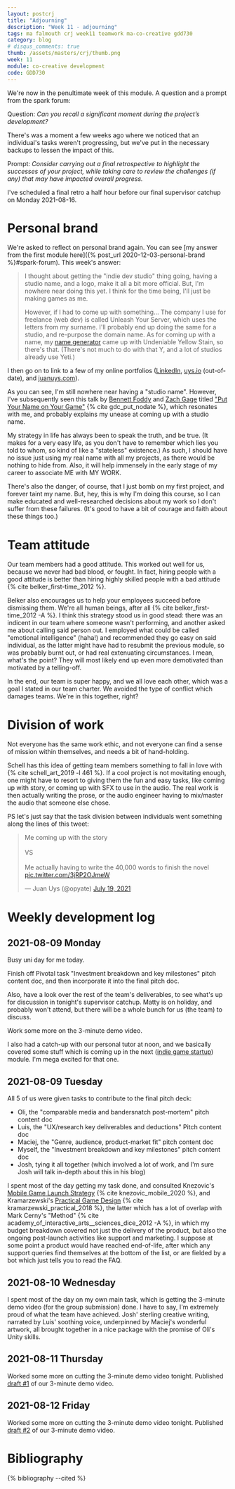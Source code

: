 ```yaml
---
layout: postcrj
title: "Adjourning"
description: "Week 11 - adjourning"
tags: ma falmouth crj week11 teamwork ma-co-creative gdd730
category: blog
# disqus_comments: true
thumb: /assets/masters/crj/thumb.png
week: 11
module: co-creative development
code: GDD730
---
```


We're now in the penultimate week of this module. A question and a prompt from the spark forum:

Question: *Can you recall a significant moment during the project’s development?*

There's was a moment a few weeks ago where we noticed that an individual's tasks weren't progressing, but we've put in the necessary backups to lessen the impact of this.

Prompt: *Consider carrying out a final retrospective to highlight the successes of your project, while taking care to review the challenges (if any) that may have impacted overall progress.*

I've scheduled a final retro a half hour before our final supervisor catchup on Monday 2021-08-16.

# Personal brand

We're asked to reflect on personal brand again. You can see [my answer from the first module here]({% post_url 2020-12-03-personal-brand %}#spark-forum). This week's answer:

> I thought about getting the "indie dev studio" thing going, having a studio name, and a logo, make it all a bit more official. But, I'm nowhere near doing this yet. I think for the time being, I'll just be making games as me.
>
> However, if I had to come up with something... The company I use for freelance (web dev) is called Unleash Your Server, which uses the letters from my surname. I'll probably end up doing the same for a studio, and re-purpose the domain name. As for coming up with a name, my [name generator](https://juanuys.com/phrasegen/) came up with Undeniable Yellow Stain, so there's that. (There's not much to do with that Y, and a lot of studios already use Yeti.)

I then go on to link to a few of my online portfolios ([LinkedIn](https://www.linkedin.com/in/juan-m-uys/), [uys.io](https://uys.io/) (out-of-date), and [juanuys.com](https://juanuys.com/)).

As you can see, I'm still nowhere near having a "studio name". However, I've subsequently seen this talk by [Bennett Foddy](http://www.foddy.net/) and [Zach Gage](http://www.stfj.net/) titled ["Put Your Name on Your Game"](https://www.youtube.com/watch?v=N4UFC0y1tY0) {% cite gdc_put_nodate %}, which resonates with me, and probably explains my unease at coming up with a studio name.

My strategy in life has always been to speak the truth, and be true. (It makes for a very easy life, as you don't have to remember which lies you told to whom, so kind of like a "stateless" existence.) As such, I should have no issue just using my real name with all my projects, as there would be nothing to hide from. Also, it will help immensely in the early stage of my career to associate ME with MY WORK.

There's also the danger, of course, that I just bomb on my first project, and forever taint my name. But, hey, this is why I'm doing this course, so I can make educated and well-researched decisions about my work so I don't suffer from these failures. (It's good to have a bit of courage and faith about these things too.)

# Team attitude

Our team members had a good attitude. This worked out well for us, because we never had bad blood, or fought. In fact, hiring people with a good attitude is better than hiring highly skilled people with a bad attitude {% cite belker_first-time_2012 %}.

Belker also encourages us to help your employees succeed before dismissing them. We're all human beings, after all {% cite belker_first-time_2012 -A %}. I think this strategy stood us in good stead: there was an indicent in our team where someone wasn't performing, and another asked me about calling said person out. I employed what could be called "emotional intelligence" (haha!) and recommended they go easy on said individual, as the latter might have had to resubmit the previous module, so was probably burnt out, or had real extenuating circumstances. I mean, what's the point? They will most likely end up even more demotivated than motivated by a telling-off.

In the end, our team is super happy, and we all love each other, which was a goal I stated in our team charter. We avoided the type of conflict which damages teams. We're in this together, right?

# Division of work

Not everyone has the same work ethic, and not everyone can find a sense of mission within themselves, and needs a bit of hand-holding.

Schell has this idea of getting team members something to fall in love with {% cite schell_art_2019 -l 461 %}. If a cool project is not movitating enough, one might have to resort to giving them the fun and easy tasks, like coming up with story, or coming up with SFX to use in the audio.
The real work is then actually writing the prose, or the audio engineer having to mix/master the audio that someone else chose.

PS let's just say that the task division between individuals went something along the lines of this tweet:

<blockquote class="twitter-tweet"><p lang="en" dir="ltr">Me coming up with the story<br><br>VS<br><br>Me actually having to write the 40,000 words to finish the novel <a href="https://t.co/3jRP2OJmeW">pic.twitter.com/3jRP2OJmeW</a></p>&mdash; Juan Uys (@opyate) <a href="https://twitter.com/opyate/status/1417238080113856515?ref_src=twsrc%5Etfw">July 19, 2021</a></blockquote> <script async src="https://platform.twitter.com/widgets.js" charset="utf-8"></script> 

# Weekly development log

## 2021-08-09 Monday

Busy uni day for me today.

Finish off Pivotal task "Investment breakdown and key milestones" pitch content doc, and then incorporate it into the final pitch doc.

Also, have a look over the rest of the team's deliverables, to see what's up for discussion in tonight's supervisor catchup. Matty is on holiday, and probably won't attend, but there will be a whole bunch for us (the team) to discuss.

Work some more on the 3-minute demo video.

I also had a catch-up with our personal tutor at noon, and we basically covered some stuff which is coming up in the next ([indie game startup](https://falmouth.akarisoftware.com/index.cfm/page/module/moduleId/93555)) module. I'm mega excited for that one.

## 2021-08-09 Tuesday

All 5 of us were given tasks to contribute to the final pitch deck:
- Oli, the "comparable media and bandersnatch post-mortem" pitch content doc
- Luis, the "UX/research key deliverables and deductions" Pitch content doc
- Maciej, the "Genre, audience, product-market fit" pitch content doc
- Myself, the "Investment breakdown and key milestones" pitch content doc
- Josh, tying it all together (which involved a lot of work, and I'm sure Josh will talk in-depth about this in his blog)

I spent most of the day getting my task done, and consulted Knezovic's [Mobile Game Launch Strategy](https://www.blog.udonis.co/mobile-marketing/mobile-games/mobile-game-launch-strategy) {% cite knezovic_mobile_2020 %}, and Kramarzewski's [Practical Game Design](https://subscription.packtpub.com/book/game-development/9781787121799/1/ch01lvl1sec14/production-schedule-and-milestones) {% cite kramarzewski_practical_2018 %}, the latter which has a lot of overlap with Mark Cerny's "Method" {% cite academy_of_interactive_arts__sciences_dice_2012 -A %}, in which my budget breakdown covered not just the delivery of the product, but also the ongoing post-launch activities like support and marketing. I suppose at some point a product would have reached end-of-life, after which any support queries find themselves at the bottom of the list, or are fielded by a bot which just tells you to read the FAQ.

## 2021-08-10 Wednesday

I spent most of the day on my own main task, which is getting the 3-minute demo video (for the group submission) done. I have to say, I'm extremely proud of what the team have achieved. Josh' sterling creative writing, narrated by Luis' soothing voice, underpinned by Maciej's wonderful artwork, all brought together in a nice package with <span title="Sadly, Oli didn't get the to the Unity stuff, but his ideas sounded promising.">the promise</span> of Oli's Unity skills.

## 2021-08-11 Thursday

Worked some more on cutting the 3-minute demo video tonight.
Published [draft #1](https://youtu.be/PDktx7z5gZY) of our 3-minute demo video.

## 2021-08-12 Friday

Worked some more on cutting the 3-minute demo video tonight.
Published [draft #2](https://youtu.be/A8jWU-euRA8) of our 3-minute demo video.

# Bibliography

{% bibliography --cited %}

